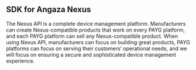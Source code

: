 ## SDK for Angaza Nexus
The Nexus API is a complete device management platform. Manufacturers can create Nexus-compatible products that work on every PAYG platform, and each PAYG platform can sell any Nexus-compatible product. When using Nexus API, manufacturers can focus on building great products, PAYG platforms can focus on serving their customers’ operational needs, and we will focus on ensuring a secure and sophisticated device management experience.
